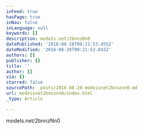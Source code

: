 ```yaml
---
inFeed: true
hasPage: true
inNav: false
inLanguage: null
keywords: []
description: modeIs.net/2bnnzNn0
datePublished: '2016-08-28T00:21:53.455Z'
dateModified: '2016-08-28T00:21:53.043Z'
authors: []
publisher: {}
title: ''
author: []
via: {}
starred: false
sourcePath: _posts/2016-08-28-modeisnet2bnnznn0.md
url: modeisnet2bnnznn0/index.html
_type: Article

---
```

modeIs.net/2bnnzNn0